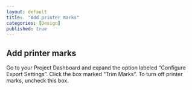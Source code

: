 ```yaml
---
layout: default
title:  "Add printer marks"
categories: [Design]
published: true
---
```


<section data-type="chapter" class="hsecchapter" data-hederis-type="hsecchapter" id="p6K0EP2nX"><h1 data-hederis-type="hblkchaptitle" class="hblkchaptitle" id="pD4QdqJrH">Add printer marks</h1>
    <p class="hblkp" data-hederis-type="hblkp" id="pkWUi64rq">Go to your Project Dashboard and expand the option labeled &#8220;Configure Export Settings&#8221;. Click the box marked &#8220;Trim Marks&#8221;. To turn off printer marks, uncheck this box.</p>
    </section>
    